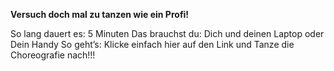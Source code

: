 **Versuch doch mal zu tanzen wie ein Profi!**

So lang dauert es: 5 Minuten
Das brauchst du: Dich und deinen Laptop oder Dein Handy
So geht’s: Klicke einfach hier auf den Link und Tanze die Choreografie nach!!!

